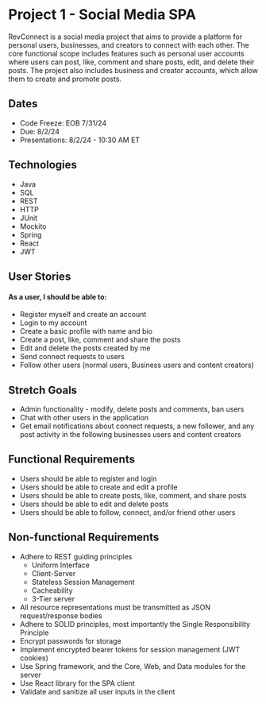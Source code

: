 # Project 1 - Social Media SPA
RevConnect is a social media project that aims to provide a platform for personal users, businesses, and creators to
connect with each other. The core functional scope includes features such as personal user accounts where users can post, like,
comment and share posts, edit, and delete their posts. The project also includes business and creator accounts, which allow
them to create and promote posts.

## Dates
 - Code Freeze: EOB 7/31/24
 - Due: 8/2/24
 - Presentations: 8/2/24 - 10:30 AM ET

## Technologies
 - Java
 - SQL
 - REST
 - HTTP
 - JUnit
 - Mockito
 - Spring
 - React
 - JWT

## User Stories
#### As a user, I should be able to:
 - Register myself and create an account
 - Login to my account
 - Create a basic profile with name and bio
 - Create a post, like, comment and share the posts
 - Edit and delete the posts created by me
 - Send connect requests to users
 - Follow other users (normal users, Business users and content creators)

## Stretch Goals
 - Admin functionality - modify, delete posts and comments, ban users
 - Chat with other users in the application
 - Get email notifications about connect requests, a new follower, and any post activity in the following businesses users and content creators

## Functional Requirements
 - Users should be able to register and login
 - Users should be able to create and edit a profile
 - Users should be able to create posts, like, comment, and share posts
 - Users should be able to edit and delete posts
 - Users should be able to follow, connect, and/or friend other users

## Non-functional Requirements
 - Adhere to REST guiding principles
   - Uniform Interface
   - Client-Server
   - Stateless Session Management
   - Cacheability
   - 3-Tier server
 - All resource representations must be transmitted as JSON request/response bodies
 - Adhere to SOLID principles, most importantly the Single Responsibility Principle
 - Encrypt passwords for storage
 - Implement encrypted bearer tokens for session management (JWT cookies)
 - Use Spring framework, and the Core, Web, and Data modules for the server
 - Use React library for the SPA client
 - Validate and sanitize all user inputs in the client
